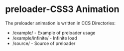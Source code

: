 # preloader-CSS3 Animation
The preloader animation is written in CCS
Directories: 
 - /example/ - Example of preloader usage
 - /example/infinite/ - Infinite load
 - /source/ - Source of preloader

